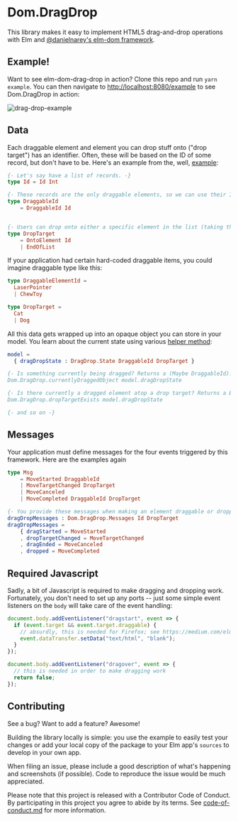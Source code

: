 # Dom.DragDrop

This library makes it easy to implement HTML5 drag-and-drop operations with Elm and
[@danielnarey's elm-dom framework](https://github.com/visotype/elm-dom/).

## Example!

Want to see elm-dom-drag-drop in action? Clone this repo and run `yarn example`. You can then navigate to [http://localhost:8080/example](http://localhost:8080/example) to see Dom.DragDrop in action:

![drag-drop-example](https://user-images.githubusercontent.com/48325/46571871-b2536800-c974-11e8-869e-349f658a8a55.gif)

## Data

Each draggable element and element you can drop stuff onto ("drop target") has an identifier. Often, these will be based on  the ID of some record, but don't have to be. Here's an example from the, well, [example](https://github.com/arsduo/elm-ui-drag-drop/blob/master/example/MovableObjects.elm#L30):

```elm
{- Let's say have a list of records. -}
type Id = Id Int

{- These records are the only draggable elements, so we can use their IDs as the draggable identifier type. -}
type DraggableId
    = DraggableId Id


{- Users can drop onto either a specific element in the list (taking that spot) or move it to the end of the list. -}
type DropTarget
    = OntoElement Id
    | EndOfList
```

If your application had certain hard-coded draggable items, you could imagine draggable type like
this:

```elm
type DraggableElementId =
  LaserPointer
  | ChewToy

type DropTarget =
  Cat
  | Dog

```

All this data gets wrapped up into an opaque object you can store in your model. You learn about
the current state using various [helper method](https://github.com/arsduo/elm-ui-drag-drop/blob/master/src/Dom/DragDrop.elm):

```elm
model =
  { dragDropState : DragDrop.State DraggableId DropTarget }

{- Is something currently being dragged? Returns a (Maybe DraggableId). }
Dom.DragDrop.currentlyDraggedObject model.dragDropState

{- Is there currently a dragged element atop a drop target? Returns a Bool. -}
Dom.DragDrop.dropTargetExists model.dragDropState

{- and so on -}
```


## Messages

Your application must define messages for the four events triggered by this framework. Here are
the examples again

```elm
type Msg
    = MoveStarted DraggableId
    | MoveTargetChanged DropTarget
    | MoveCanceled
    | MoveCompleted DraggableId DropTarget

{- You provide these messages when making an element draggable or droppable -}
dragDropMessages : Dom.DragDrop.Messages Id DropTarget
dragDropMessages =
    { dragStarted = MoveStarted
    , dropTargetChanged = MoveTargetChanged
    , dragEnded = MoveCanceled
    , dropped = MoveCompleted
```

## Required Javascript

Sadly, a bit of Javascript is required to make dragging and dropping work. Fortunately, you don't
need to set up any ports -- just some simple event listeners on the `body` will take care of the
event handling:

```js
document.body.addEventListener("dragstart", event => {
  if (event.target && event.target.draggable) {
    // absurdly, this is needed for Firefox; see https://medium.com/elm-shorts/elm-drag-and-drop-game-630205556d2
    event.dataTransfer.setData("text/html", "blank");
  }
});

document.body.addEventListener("dragover", event => {
  // this is needed in order to make dragging work
  return false;
});
```


## Contributing

See a bug? Want to add a feature? Awesome!

Building the library locally is simple: you use the example to easily test your changes or add your local copy of the package to your Elm app's `sources` to develop in your own app.

When filing an issue, please include a good description of what's happening and screenshots (if possible). Code to reproduce the issue would be much appreciated.

Please note that this project is released with a Contributor Code of Conduct. By participating in
this project you agree to abide by its terms. See
[code-of-conduct.md](https://github.com/arsduo/elm-ui-drag-drop/blob/master/code-of-conduct.md) for more information.


